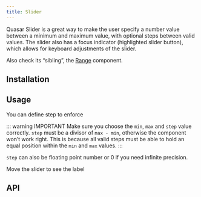 ```yaml
---
title: Slider
---
```

Quasar Slider is a great way to make the user specify a number value between a minimum and maximum value, with optional steps between valid values. The slider also has a focus indicator (highlighted slider button), which allows for keyboard adjustments of the slider.

Also check its “sibling”, the [Range](/vue-components/range) component.

## Installation
<doc-installation components="QSlider" />

## Usage
<doc-example title="Standard" file="QSlider/Standard" />

You can define step to enforce

<doc-example title="With Step" file="QSlider/Step" />

::: warning IMPORTANT
Make sure you choose the `min`, `max` and `step` value correctly. `step` must be a divisor of `max - min`, otherwise the component won’t work right. This is because all valid steps must be able to hold an equal position within the `min` and `max` values.
:::

`step` can also be floating point number or 0 if you need infinite precision.

<doc-example title="Floating Point" file="QSlider/FloatingPoint" />

Move the slider to see the label

<doc-example title="With Label" file="QSlider/Label" />

<doc-example title="Snaps to Steps" file="QSlider/Snap" />

<doc-example title="Markers" file="QSlider/Markers" />

<doc-example title="Display Label Always" file="QSlider/LabelAlways" />

<doc-example title="Dark" file="QSlider/Dark" dark />

<doc-example title="Lazy Input" file="QSlider/Lazy" />

<doc-example title="Readonly" file="QSlider/Readonly" />

<doc-example title="Disable" file="QSlider/Disable" />

<doc-example title="In a List" file="QSlider/List" />

## API
<doc-api file="QSlider" />
